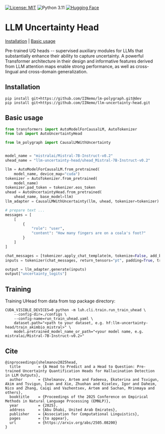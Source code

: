 [![License: MIT](https://img.shields.io/badge/License-MIT-green.svg)](https://github.com/IINemo/llm-uncertainty-head/blob/master/LICENSE)
![Python 3.11](https://img.shields.io/badge/python-3.11-blue.svg)
[![Hugging Face](https://img.shields.io/badge/%F0%9F%A4%97-Pretrained-yellow)](https://huggingface.co/llm-uncertainty-head)


# LLM Uncertainty Head

[Installation](#installation) | [Basic usage](#basic_usage) 

Pre-trained UQ heads -- supervised auxiliary modules for LLMs that substantially enhance their ability to capture uncertainty. A powerful Transformer architecture in their design and informative features derived from LLM attention maps enable strong performance, as well as cross-lingual and cross-domain generalization.


## Installation

```
pip install git+https://github.com/IINemo/lm-polygraph.git@dev
pip install git+https://github.com/IINemo/llm-uncertainty-head.git
```

## Basic usage

```python
from transformers import AutoModelForCausalLM, AutoTokenizer
from luh import AutoUncertaintyHead

from lm_polygraph import CausalLMWithUncertainty


model_name = "mistralai/Mistral-7B-Instruct-v0.2"
uhead_name = "llm-uncertainty-head/uhead_Mistral-7B-Instruct-v0.2"

llm = AutoModelForCausalLM.from_pretrained(
    model_name, device_map="cuda")
tokenizer = AutoTokenizer.from_pretrained(
    model_name)
tokenizer.pad_token = tokenizer.eos_token
uhead = AutoUncertaintyHead.from_pretrained(
    uhead_name, base_model=llm)
llm_adapter = CausalLMWithUncertainty(llm, uhead, tokenizer=tokenizer)

# prepare text ...
messages = [
    [
        {
            "role": "user", 
            "content": "How many fingers are on a coala's foot?"
        }
    ]
]

chat_messages = [tokenizer.apply_chat_template(m, tokenize=False, add_bos_token=False) for m in messages]
inputs = tokenizer(chat_messages, return_tensors="pt", padding=True, truncation=True, add_special_tokens=False).to("cuda")

output = llm_adapter.generate(inputs)
output["uncertainty_logits"]
```

## Training
Training UHead from data from top package directory:
```
CUDA_VISIBLE_DEVICES=0 python -m luh.cli.train.run_train_uhead \
    --config-dir=./configs \
    --config-name=run_train_uhead.yaml \
    dataset.path="<path to your dataset, e.g. hf:llm-uncertainty-head/train_akimbio_mistral>" \
    model.pretrained_model_name_or_path="<your model name, e.g.  mistralai/Mistral-7B-Instruct-v0.2>"
```

## Cite
```
@inproceedings{shelmanov2025head,
  title        = {A Head to Predict and a Head to Question: Pre-trained Uncertainty Quantification Heads for Hallucination Detection in LLM Outputs},
  author       = {Shelmanov, Artem and Fadeeva, Ekaterina and Tsvigun, Akim and Tsvigun, Ivan and Xie, Zhuohan and Kiselev, Igor and Daheim, Nico and Zhang, Caiqi and Vazhentsev, Artem and Sachan, Mrinmaya and others},
  booktitle    = {Proceedings of the 2025 Conference on Empirical Methods in Natural Language Processing (EMNLP)},
  year         = {2025},
  address      = {Abu Dhabi, United Arab Emirates},
  publisher    = {Association for Computational Linguistics},
  pages        = {to appear},
  url          = {https://arxiv.org/abs/2505.08200}
}
```
